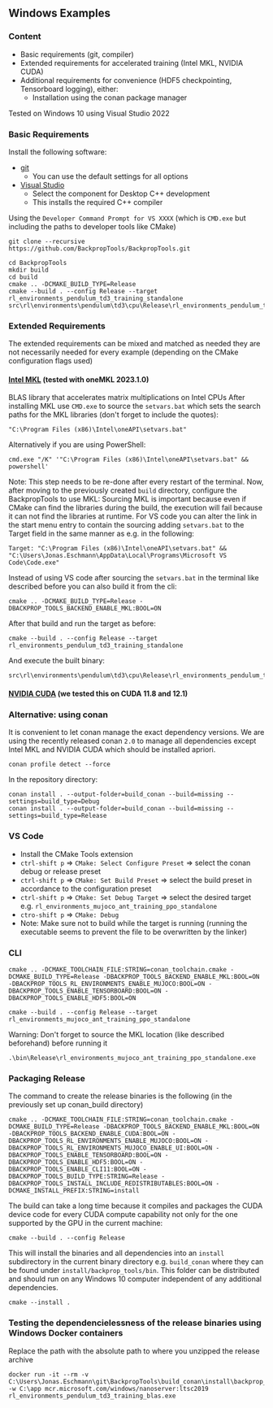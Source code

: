 ## Windows Examples
### Content
* Basic requirements (git, compiler)
* Extended requirements for accelerated training (Intel MKL, NVIDIA CUDA)
* Additional requirements for convenience (HDF5 checkpointing, Tensorboard logging), either:
  * Installation using the conan package manager

Tested on Windows 10 using Visual Studio 2022
### Basic Requirements
Install the following software:
* [git](https://git-scm.com/download/win)
  * You can use the default settings for all options
* [Visual Studio](https://visualstudio.microsoft.com/)
  * Select the component for Desktop C++ development
  * This installs the required C++ compiler

Using the `Developer Command Prompt for VS XXXX` (which is `CMD.exe` but including the paths to developer tools like CMake)
```
git clone --recursive https://github.com/BackpropTools/BackpropTools.git
```
```
cd BackpropTools
mkdir build
cd build
cmake .. -DCMAKE_BUILD_TYPE=Release
cmake --build . --config Release --target rl_environments_pendulum_td3_training_standalone
src\rl\environments\pendulum\td3\cpu\Release\rl_environments_pendulum_td3_training_standalone.exe
```


### Extended Requirements
The extended requirements can be mixed and matched as needed they are not necessarily needed for every example (depending on the CMake configuration flags used)

#### [Intel MKL](https://www.intel.com/content/www/us/en/developer/tools/oneapi/onemkl-download.html) (tested with oneMKL 2023.1.0)
BLAS library that accelerates matrix multiplications on Intel CPUs
After installing MKL use `CMD.exe` to source the `setvars.bat` which sets the search paths for the MKL libraries (don't forget to include the quotes):
```
"C:\Program Files (x86)\Intel\oneAPI\setvars.bat"
```
Alternatively if you are using PowerShell:
```
cmd.exe "/K" '"C:\Program Files (x86)\Intel\oneAPI\setvars.bat" && powershell'
```
Note: This step needs to be re-done after every restart of the terminal.
Now, after moving to the previously created `build` directory, configure the BackpropTools to use MKL:
Sourcing MKL is important because even if CMake can find the libraries during the build, the execution will fail because it can not find the libraries at runtime.
For VS code you can alter the link in the start menu entry to contain the sourcing adding `setvars.bat` to the Target field in the same manner as e.g. in the following:
```
Target: "C:\Program Files (x86)\Intel\oneAPI\setvars.bat" && "C:\Users\Jonas.Eschmann\AppData\Local\Programs\Microsoft VS Code\Code.exe"
```
Instead of using VS code after sourcing the `setvars.bat` in the terminal like described before you can also build it from the cli:
```
cmake .. -DCMAKE_BUILD_TYPE=Release -DBACKPROP_TOOLS_BACKEND_ENABLE_MKL:BOOL=ON
```
After that build and run the target as before:
```
cmake --build . --config Release --target rl_environments_pendulum_td3_training_standalone
```
And execute the built binary:
```
src\rl\environments\pendulum\td3\cpu\Release\rl_environments_pendulum_td3_training_standalone.exe
```
#### [NVIDIA CUDA](https://developer.nvidia.com/cuda-downloads) (we tested this on CUDA 11.8 and 12.1)

### Alternative: using conan
It is convenient to let conan manage the exact dependency versions. We are using the recently released conan `2.0` to manage all dependencies except Intel MKL and NVIDIA CUDA which should be installed apriori.
```
conan profile detect --force
```
In the repository directory:
```
conan install . --output-folder=build_conan --build=missing --settings=build_type=Debug
conan install . --output-folder=build_conan --build=missing --settings=build_type=Release
```
### VS Code
* Install the CMake Tools extension
* `ctrl-shift p` => `CMake: Select Configure Preset` => select the conan debug or release preset
* `ctrl-shift p` => `CMake: Set Build Preset` => select the build preset in accordance to the configuration preset 
* `ctrl-shift p` => `CMake: Set Debug Target` => select the desired target e.g. `rl_environments_mujoco_ant_training_ppo_standalone`
* `ctro-shift p` => `CMake: Debug`
* Note: Make sure not to build while the target is running (running the executable seems to prevent the file to be overwritten by the linker)

### CLI
```
cmake .. -DCMAKE_TOOLCHAIN_FILE:STRING=conan_toolchain.cmake -DCMAKE_BUILD_TYPE=Release -DBACKPROP_TOOLS_BACKEND_ENABLE_MKL:BOOL=ON -DBACKPROP_TOOLS_RL_ENVIRONMENTS_ENABLE_MUJOCO:BOOL=ON -DBACKPROP_TOOLS_ENABLE_TENSORBOARD:BOOL=ON -DBACKPROP_TOOLS_ENABLE_HDF5:BOOL=ON
```
```
cmake --build . --config Release --target rl_environments_mujoco_ant_training_ppo_standalone
```

Warning: Don't forget to source the MKL location (like described beforehand) before running it

```
.\bin\Release\rl_environments_mujoco_ant_training_ppo_standalone.exe
```

### Packaging Release
The command to create the release binaries is the following (in the previously set up conan_build directory)
```
cmake .. -DCMAKE_TOOLCHAIN_FILE:STRING=conan_toolchain.cmake -DCMAKE_BUILD_TYPE=Release -DBACKPROP_TOOLS_BACKEND_ENABLE_MKL:BOOL=ON -DBACKPROP_TOOLS_BACKEND_ENABLE_CUDA:BOOL=ON -DBACKPROP_TOOLS_RL_ENVIRONMENTS_ENABLE_MUJOCO:BOOL=ON -DBACKPROP_TOOLS_RL_ENVIRONMENTS_MUJOCO_ENABLE_UI:BOOL=ON -DBACKPROP_TOOLS_ENABLE_TENSORBOARD:BOOL=ON -DBACKPROP_TOOLS_ENABLE_HDF5:BOOL=ON -DBACKPROP_TOOLS_ENABLE_CLI11:BOOL=ON -DBACKPROP_TOOLS_BUILD_TYPE:STRING=Release -DBACKPROP_TOOLS_INSTALL_INCLUDE_REDISTRIBUTABLES:BOOL=ON -DCMAKE_INSTALL_PREFIX:STRING=install
```
The build can take a long time because it compiles and packages the CUDA device code for every CUDA compute capability not only for the one supported by the GPU in the current machine:
```
cmake --build . --config Release
```
This will install the binaries and all dependencies into an `install` subdirectory in the current binary directory e.g. `build_conan` where they can be found under `install/backprop_tools/bin`. This folder can be distributed and should run on any Windows 10 computer independent of any additional dependencies.
```
cmake --install .
```

### Testing the dependencielessness of the release binaries using Windows Docker containers
Replace the path with the absolute path to where you unzipped the release archive
```
docker run -it --rm -v C:\Users\Jonas.Eschmann\git\BackpropTools\build_conan\install\backprop_tools\bin:C:\app -w C:\app mcr.microsoft.com/windows/nanoserver:ltsc2019 rl_environments_pendulum_td3_training_blas.exe
```